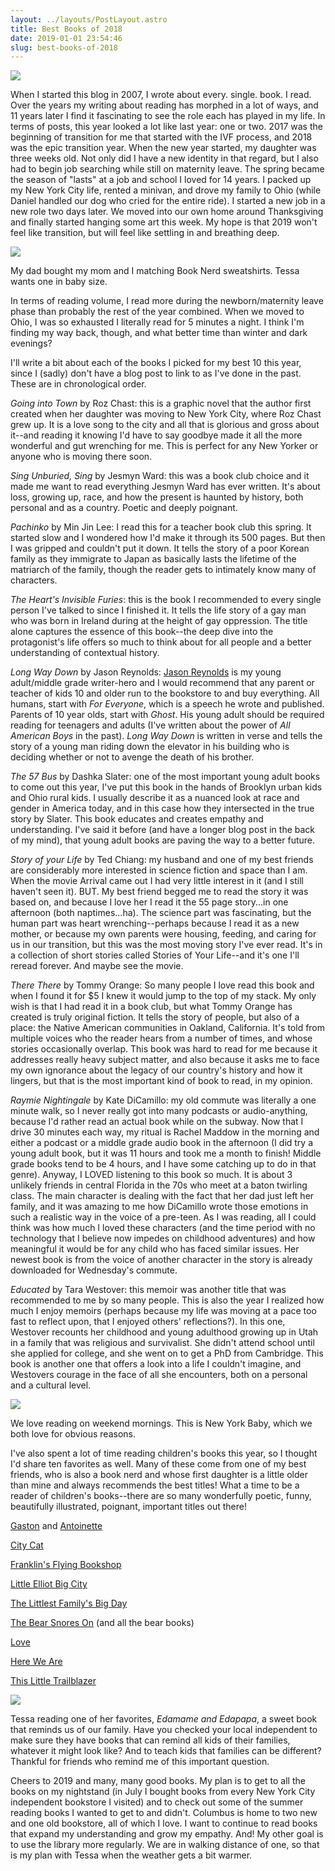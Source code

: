 ```yaml
---
layout: ../layouts/PostLayout.astro
title: Best Books of 2018
date: 2019-01-01 23:54:46
slug: best-books-of-2018
---
```


![](http://akindoflibrary.com/wp-content/uploads/2019/01/2-4.jpg)

When I started this blog in 2007, I wrote about every. single. book. I read. Over the years my writing about reading has morphed in a lot of ways, and 11 years later I find it fascinating to see the role each has played in my life. In terms of posts, this year looked a lot like last year: one or two. 2017 was the beginning of transition for me that started with the IVF process, and 2018 was the epic transition year. When the new year started, my daughter was three weeks old. Not only did I have a new identity in that regard, but I also had to begin job searching while still on maternity leave. The spring became the season of "lasts" at a job and school I loved for 14 years. I packed up my New York City life, rented a minivan, and drove my family to Ohio (while Daniel handled our dog who cried for the entire ride). I started a new job in a new role two days later. We moved into our own home around Thanksgiving and finally started hanging some art this week. My hope is that 2019 won't feel like transition, but will feel like settling in and breathing deep.

![](http://akindoflibrary.com/wp-content/uploads/2019/01/2-1.jpg)

My dad bought my mom and I matching Book Nerd sweatshirts. Tessa wants one in baby size.

In terms of reading volume, I read more during the newborn/maternity leave phase than probably the rest of the year combined. When we moved to Ohio, I was so exhausted I literally read for 5 minutes a night. I think I'm finding my way back, though, and what better time than winter and dark evenings?

I'll write a bit about each of the books I picked for my best 10 this year, since I (sadly) don't have a blog post to link to as I've done in the past. These are in chronological order.

_Going into Town_ by Roz Chast: this is a graphic novel that the author first created when her daughter was moving to New York City, where Roz Chast grew up. It is a love song to the city and all that is glorious and gross about it--and reading it knowing I'd have to say goodbye made it all the more wonderful and gut wrenching for me. This is perfect for any New Yorker or anyone who is moving there soon.

_Sing Unburied, Sing_ by Jesmyn Ward: this was a book club choice and it made me want to read everything Jesmyn Ward has ever written. It's about loss, growing up, race, and how the present is haunted by history, both personal and as a country. Poetic and deeply poignant.

_Pachinko_ by Min Jin Lee: I read this for a teacher book club this spring. It started slow and I wondered how I'd make it through its 500 pages. But then I was gripped and couldn't put it down. It tells the story of a poor Korean family as they immigrate to Japan as basically lasts the lifetime of the matriarch of the family, though the reader gets to intimately know many of characters.

_The Heart's Invisible Furies_: this is the book I recommended to every single person I've talked to since I finished it. It tells the life story of a gay man who was born in Ireland during at the height of gay oppression. The title alone captures the essence of this book--the deep dive into the protagonist's life offers so much to think about for all people and a better understanding of contextual history.

_Long Way Down_ by Jason Reynolds: [Jason Reynolds](https://www.jasonwritesbooks.com/) is my young adult/middle grade writer-hero and I would recommend that any parent or teacher of kids 10 and older run to the bookstore to and buy everything. All humans, start with _For Everyone_, which is a speech he wrote and published. Parents of 10 year olds, start with _Ghost_. His young adult should be required reading for teenagers and adults (I've written about the power of _All American Boys_ in the past). _Long Way Down_ is written in verse and tells the story of a young man riding down the elevator in his building who is deciding whether or not to avenge the death of his brother.

_The 57 Bus_ by Dashka Slater: one of the most important young adult books to come out this year, I've put this book in the hands of Brooklyn urban kids and Ohio rural kids. I usually describe it as a nuanced look at race and gender in America today, and in this case how they intersected in the true story by Slater. This book educates and creates empathy and understanding. I've said it before (and have a longer blog post in the back of my mind), that young adult books are paving the way to a better future.

_Story of your Life_ by Ted Chiang: my husband and one of my best friends are considerably more interested in science fiction and space than I am. When the movie Arrival came out I had very little interest in it (and I still haven't seen it). BUT. My best friend begged me to read the story it was based on, and because I love her I read it the 55 page story...in one afternoon (both naptimes...ha). The science part was fascinating, but the human part was heart wrenching--perhaps because I read it as a new mother, or because my own parents were housing, feeding, and caring for us in our transition, but this was the most moving story I've ever read. It's in a collection of short stories called Stories of Your Life--and it's one I'll reread forever. And maybe see the movie.

_There There_ by Tommy Orange: So many people I love read this book and when I found it for $5 I knew it would jump to the top of my stack. My only wish is that I had read it in a book club, but what Tommy Orange has created is truly original fiction. It tells the story of people, but also of a place: the Native American communities in Oakland, California. It's told from multiple voices who the reader hears from a number of times, and whose stories occasionally overlap. This book was hard to read for me because it addresses really heavy subject matter, and also because it asks me to face my own ignorance about the legacy of our country's history and how it lingers, but that is the most important kind of book to read, in my opinion.

_Raymie Nightingale_ by Kate DiCamillo: my old commute was literally a one minute walk, so I never really got into many podcasts or audio-anything, because I'd rather read an actual book while on the subway. Now that I drive 30 minutes each way, my ritual is Rachel Maddow in the morning and either a podcast or a middle grade audio book in the afternoon (I did try a young adult book, but it was 11 hours and took me a month to finish! Middle grade books tend to be 4 hours, and I have some catching up to do in that genre). Anyway, I LOVED listening to this book so much. It is about 3 unlikely friends in central Florida in the 70s who meet at a baton twirling class. The main character is dealing with the fact that her dad just left her family, and it was amazing to me how DiCamillo wrote those emotions in such a realistic way in the voice of a pre-teen. As I was reading, all I could think was how much I loved these characters (and the time period with no technology that I believe now impedes on childhood adventures) and how meaningful it would be for any child who has faced similar issues. Her newest book is from the voice of another character in the story is already downloaded for Wednesday's commute.

_Educated_ by Tara Westover: this memoir was another title that was recommended to me by so many people. This is also the year I realized how much I enjoy memoirs (perhaps because my life was moving at a pace too fast to reflect upon, that I enjoyed others' reflections?). In this one, Westover recounts her childhood and young adulthood growing up in Utah in a family that was religious and survivalist. She didn't attend school until she applied for college, and she went on to get a PhD from Cambridge. This book is another one that offers a look into a life I couldn't imagine, and Westovers courage in the face of all she encounters, both on a personal and a cultural level.

![](http://akindoflibrary.com/wp-content/uploads/2019/01/2-3.jpg)

We love reading on weekend mornings. This is New York Baby, which we both love for obvious reasons.

I've also spent a lot of time reading children's books this year, so I thought I'd share ten favorites as well. Many of these come from one of my best friends, who is also a book nerd and whose first daughter is a little older than mine and always recommends the best titles! What a time to be a reader of children's books--there are so many wonderfully poetic, funny, beautifully illustrated, poignant, important titles out there!

[Gaston](https://www.simonandschuster.com/books/Gaston/Kelly-DiPucchio/Gaston-and-Friends/9781442451025) and [Antoinette](https://www.simonandschuster.com/books/Antoinette/Kelly-DiPucchio/Gaston-and-Friends/9781481457835)

[City Cat](http://www.laurencastillo.com/city-cat/)

[Franklin's Flying Bookshop](https://www.thamesandhudsonusa.com/books/franklins-flying-bookshop-hardcover)

[Little Elliot Big City](https://www.mikecurato.com/little-elliot-big-city)

[The Littlest Family's Big Day](https://www.penguinrandomhouse.com/books/246776/the-littlest-familys-big-day-by-emily-winfield-martin/9780553511017/)

[The Bear Snores On](https://www.karmawilson.com/books/bear/snores.htm) (and all the bear books)

[Love](http://mattdelapena.com/books/love/)

[Here We Are](https://www.penguinrandomhouse.com/books/315617/here-we-are-by-oliver-jeffers/9780399167898/)

[This Little Trailblazer](https://www.simonandschuster.com/books/This-Little-Trailblazer/Joan-Holub/This-Little/9781534401068)

![](http://akindoflibrary.com/wp-content/uploads/2019/01/2-5.jpg)

Tessa reading one of her favorites, _Edamame and Edapapa_, a sweet book that reminds us of our family. Have you checked your local independent to make sure they have books that can remind all kids of their families, whatever it might look like? And to teach kids that families can be different? Thankful for friends who remind me of this important question.

Cheers to 2019 and many, many good books. My plan is to get to all the books on my nightstand (in July I bought books from every New York City independent bookstore I visited) and to check out some of the summer reading books I wanted to get to and didn't. Columbus is home to two new and one old bookstore, all of which I love. I want to continue to read books that expand my understanding and grow my empathy. And! My other goal is to use the library more regularly. We are in walking distance of one, so that is my plan with Tessa when the weather gets a bit warmer.